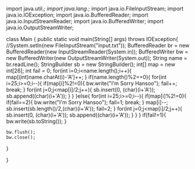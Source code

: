 import java.util.*;
import java.lang.*;
import java.io.FileInputStream;
import java.io.IOException;
import java.io.BufferedReader;
import java.io.InputStreamReader;
import java.io.BufferedWriter;
import java.io.OutputStreamWriter;



class Main {
  public static void main(String[] args) throws IOException{
    //System.setIn(new FileInputStream("input.txt"));
    BufferedReader br = new BufferedReader(new InputStreamReader(System.in));
    BufferedWriter bw = new BufferedWriter(new OutputStreamWriter(System.out));
    String name = br.readLine();
    StringBuilder sb = new StringBuilder();
    int[] map = new int[26];
    int fail = 0;
    for(int i=0;i<name.length();i++){
      map[(int)name.charAt(i)-'A']++;
    }
    if(name.length()%2==0){
      for(int i=25;i>=0;i--){
        if(map[i]%2!=0){
          bw.write("I'm Sorry Hansoo");
          fail++;
          break;
        }
        for(int j=0;j<map[i]/2;j++){
          sb.insert(0, (char)(i+'A'));
          sb.append((char)(i+'A'));
        }
      }
    }else{
      for(int i=25;i>=0;i--){
        if(map[i]%2!=0){
          if(fail==2){
            bw.write("I'm Sorry Hansoo");
            fail=1;
            break;
          }
          map[i]--;
          sb.insert(sb.length()/2,(char)(i+'A'));
          fail=2;
        }
        for(int j=0;j<map[i]/2;j++){
          sb.insert(0, (char)(i+'A'));
          sb.append((char)(i+'A'));
        }
      }
    }
    if(fail!=1){
      bw.write(sb.toString());
    }
    
    bw.flush();
    bw.close();
  }

}
